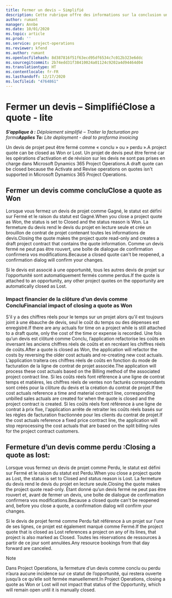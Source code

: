 ```yaml
---
title: Fermer un devis – Simplifié
description: Cette rubrique offre des informations sur la conclusion un devis dans Project Operations.
author: rumant
manager: Annbe
ms.date: 10/01/2020
ms.topic: article
ms.prod: ''
ms.service: project-operations
ms.reviewer: kfend
ms.author: rumant
ms.openlocfilehash: 8d387816f51f63ecd95df6534c7c012b323e6ddc
ms.sourcegitcommit: 2b74edd31f38410024a01124c9202a4d94464d04
ms.translationtype: HT
ms.contentlocale: fr-FR
ms.lasthandoff: 12/17/2020
ms.locfileid: "4764861"
---
```

# <a name="close-a-quote---lite"></a><span data-ttu-id="abfa0-103">Fermer un devis – Simplifié</span><span class="sxs-lookup"><span data-stu-id="abfa0-103">Close a quote - lite</span></span>

<span data-ttu-id="abfa0-104">_**S’applique à :** Déploiement simplifié – Traiter la facturation pro forma_</span><span class="sxs-lookup"><span data-stu-id="abfa0-104">_**Applies To:** Lite deployment - deal to proforma invoicing_</span></span>

<span data-ttu-id="abfa0-105">Un devis de projet peut être fermé comme « conclu » ou » perdu ».</span><span class="sxs-lookup"><span data-stu-id="abfa0-105">A project quote can be closed as Won or Lost.</span></span> <span data-ttu-id="abfa0-106">Un projet de devis peut être fermé car les opérations d'activation et de révision sur les devis ne sont pas prises en charge dans Microsoft Dynamics 365 Project Operations.</span><span class="sxs-lookup"><span data-stu-id="abfa0-106">A draft quote can be closed because the Activate and Revise operations on quotes isn't supported in Microsoft Dynamics 365 Project Operations.</span></span>

## <a name="close-a-quote-as-won"></a><span data-ttu-id="abfa0-107">Fermer un devis comme conclu</span><span class="sxs-lookup"><span data-stu-id="abfa0-107">Close a quote as Won</span></span>

<span data-ttu-id="abfa0-108">Lorsque vous fermez un devis de projet comme Gagné, le statut est défini sur Fermé et le raison du statut est Gagné.</span><span class="sxs-lookup"><span data-stu-id="abfa0-108">When you close a project quote as Won, the status is set to Closed and the status reason is Won.</span></span> <span data-ttu-id="abfa0-109">La fermeture du devis rend le devis du projet en lecture seule et crée un brouillon de contrat de projet contenant toutes les informations de devis.</span><span class="sxs-lookup"><span data-stu-id="abfa0-109">Closing the quote makes the project quote read-only and creates a draft project contract that contains the quote information.</span></span> <span data-ttu-id="abfa0-110">Comme un devis fermé ne peut pas être rouvert, une boîte de dialogue de confirmation confirmera vos modifications.</span><span class="sxs-lookup"><span data-stu-id="abfa0-110">Because a closed quote can't be reopened, a confirmation dialog will confirm your changes.</span></span>

<span data-ttu-id="abfa0-111">Si le devis est associé à une opportunité, tous les autres devis de projet sur l’opportunité sont automatiquement fermés comme perdus.</span><span class="sxs-lookup"><span data-stu-id="abfa0-111">If the quote is attached to an opportunity, any other project quotes on the opportunity are automatically closed as Lost.</span></span>

### <a name="financial-impact-of-closing-a-quote-as-won"></a><span data-ttu-id="abfa0-112">Impact financier de la clôture d’un devis comme Conclu</span><span class="sxs-lookup"><span data-stu-id="abfa0-112">Financial impact of closing a quote as Won</span></span>

<span data-ttu-id="abfa0-113">S'il y a des chiffres réels pour le temps sur un projet alors qu'il est toujours joint à une ébauche de devis, seul le coût du temps ou des dépenses est enregistré.</span><span class="sxs-lookup"><span data-stu-id="abfa0-113">If there are any actuals for time on a project while is still attached to a draft quote, only the cost of the time or expense is recorded.</span></span> <span data-ttu-id="abfa0-114">Une fois qu’un devis est clôturé comme Conclu, l’application refactorise les coûts en inversant les anciens chiffres réels de coûts et en recréant les chiffres réels de coûts.</span><span class="sxs-lookup"><span data-stu-id="abfa0-114">After a quote is closed as Won, the application will refactor the costs by reversing the older cost actuals and re-creating new cost actuals.</span></span> <span data-ttu-id="abfa0-115">L’application traitera ces chiffres réels de coûts en fonction du mode de facturation de la ligne de contrat de projet associée.</span><span class="sxs-lookup"><span data-stu-id="abfa0-115">The application will process these cost actuals based on the Billing method of the associated project contract line.</span></span> <span data-ttu-id="abfa0-116">Si les coûts réels font référence à une ligne de contrat temps et matières, les chiffres réels de ventes non facturés correspondants sont créés pour la clôture du devis et la création du contrat de projet.</span><span class="sxs-lookup"><span data-stu-id="abfa0-116">If the cost actuals reference a time and material contract line, corresponding unbilled sales actuals are created for when the quote is closed and the project contract is created.</span></span> <span data-ttu-id="abfa0-117">Si les coûts réels font référence à une ligne de contrat à prix fixe, l'application arrête de retraiter les coûts réels basés sur les règles de facturation fractionnée pour les clients du contrat de projet.</span><span class="sxs-lookup"><span data-stu-id="abfa0-117">If the cost actuals reference a fixed price contract line, the application will stop reprocessing the cost actuals that are based on the split billing rules for the project contract customers.</span></span>

## <a name="closing-a-quote-as-lost"></a><span data-ttu-id="abfa0-118">Fermeture d’un devis comme perdu :</span><span class="sxs-lookup"><span data-stu-id="abfa0-118">Closing a quote as lost:</span></span>

<span data-ttu-id="abfa0-119">Lorsque vous fermez un devis de projet comme Perdu, le statut est défini sur Fermé et le raison du statut est Perdu.</span><span class="sxs-lookup"><span data-stu-id="abfa0-119">When you close a project quote as Lost, the status is set to Closed and status reason is Lost.</span></span> <span data-ttu-id="abfa0-120">La fermeture du devis rend le devis du projet en lecture seule.</span><span class="sxs-lookup"><span data-stu-id="abfa0-120">Closing the quote makes the project quote read-only.</span></span> <span data-ttu-id="abfa0-121">Étant donné qu’un devis fermé ne peut pas être rouvert et, avant de fermer un devis, une boîte de dialogue de confirmation confirmera vos modifications.</span><span class="sxs-lookup"><span data-stu-id="abfa0-121">Because a closed quote can't be reopened and, before you close a quote, a confirmation dialog will confirm your changes.</span></span>

<span data-ttu-id="abfa0-122">Si le devis de projet fermé comme Perdu fait référence à un projet sur l'une de ses lignes, ce projet est également marqué comme Fermé.</span><span class="sxs-lookup"><span data-stu-id="abfa0-122">If the project quote that is closed as Lost references a project on any of its lines, that project is also marked as Closed.</span></span> <span data-ttu-id="abfa0-123">Toutes les réservations de ressources à partir de ce jour sont annulées.</span><span class="sxs-lookup"><span data-stu-id="abfa0-123">Any resource bookings from that day forward are canceled.</span></span>

> [!NOTE]
> <span data-ttu-id="abfa0-124">Dans Project Operations, la fermeture d’un devis comme conclu ou perdu n’aura aucune incidence sur ce statut de l’opportunité, qui restera ouverte jusqu’à ce qu’elle soit fermée manuellement.</span><span class="sxs-lookup"><span data-stu-id="abfa0-124">In Project Operations, closing a quote as Won or Lost will not impact that status of the Opportunity, which will remain open until it is manually closed.</span></span>
